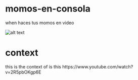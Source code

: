 # momos-en-consola
when haces tus momos en video

![alt text](https://raw.githubusercontent.com/ranon-rat/when-haces-tus-momos-en-consola/main/Captura%20de%20Pantalla%202020-11-05%20a%20la(s)%209.51.20%20a.m..png)

<h1>context</h1>
this is the context of is this https://www.youtube.com/watch?v=2R5pbOKgp6E
